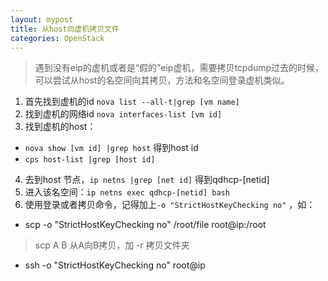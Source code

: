 ```yaml
---
layout: mypost
title: 从host向虚机拷贝文件
categories: OpenStack
---
```

> 遇到没有eip的虚机或者是“假的”eip虚机，需要拷贝tcpdump过去的时候，可以尝试从host的名空间向其拷贝，方法和名空间登录虚机类似。

1. 首先找到虚机的id `nova list --all-t|grep [vm name]`
2. 找到虚机的网络id `nova interfaces-list [vm id]`
3. 找到虚机的host：
  * `nova show [vm id] |grep host` 得到host id
  * `cps host-list |grep [host id]`
4. 去到host 节点，`ip netns |grep [net id]` 得到qdhcp-[netid]
5. 进入该名空间：`ip netns exec qdhcp-[netid] bash`
6. 使用登录或者拷贝命令，记得加上`-o "StrictHostKeyChecking no"` ，如：
  * scp -o "StrictHostKeyChecking no"  /root/file root@ip:/root
  > scp A B 从A向B拷贝，加 -r 拷贝文件夹
  
  * ssh -o "StrictHostKeyChecking no" root@ip

